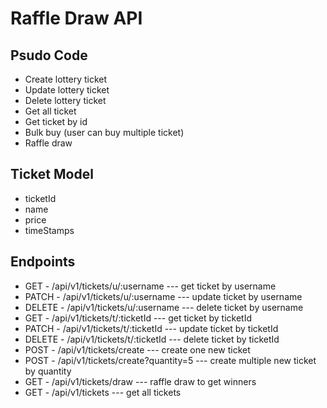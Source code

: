 # Raffle Draw API

## Psudo Code

- Create lottery ticket
- Update lottery ticket
- Delete lottery ticket
- Get all ticket
- Get ticket by id
- Bulk buy (user can buy multiple ticket)
- Raffle draw



## Ticket Model

- ticketId
- name
- price
- timeStamps



## Endpoints

- GET - /api/v1/tickets/u/:username --- get ticket by username
- PATCH - /api/v1/tickets/u/:username --- update ticket by username
- DELETE - /api/v1/tickets/u/:username --- delete ticket by username
- GET - /api/v1/tickets/t/:ticketId --- get ticket by ticketId
- PATCH - /api/v1/tickets/t/:ticketId --- update ticket by ticketId
- DELETE - /api/v1/tickets/t/:ticketId --- delete ticket by ticketId
- POST - /api/v1/tickets/create --- create one new ticket
- POST - /api/v1/tickets/create?quantity=5 --- create multiple new ticket by quantity
- GET - /api/v1/tickets/draw --- raffle draw to get winners
- GET - /api/v1/tickets --- get all tickets
